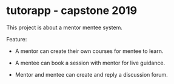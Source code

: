 # tutorapp - capstone 2019
This project is about a mentor mentee system.

Feature:

- A mentor can create their own courses for mentee to learn.

- A mentee can book a session with mentor for live guidance.

- Mentor and mentee can create and reply a discussion forum.
